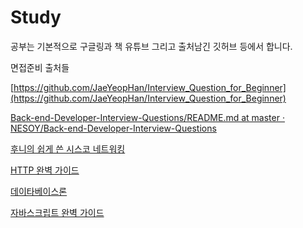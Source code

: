 # Study

공부는 기본적으로 구글링과 책 유튜브 그리고 출처남긴 깃허브 등에서 합니다.

면접준비 출처들

[https://github.com/JaeYeopHan/Interview_Question_for_Beginner](https://github.com/JaeYeopHan/Interview_Question_for_Beginner)

[Back-end-Developer-Interview-Questions/README.md at master · NESOY/Back-end-Developer-Interview-Questions](https://github.com/NESOY/Back-end-Developer-Interview-Questions/blob/master/OriginalDocuments/README.md)

[후니의 쉽게 쓴 시스코 네트워킹](https://book.naver.com/bookdb/book_detail.nhn?bid=14068321)

[HTTP 완벽 가이드](https://book.naver.com/bookdb/book_detail.naver?bid=8509980)

[데이타베이스론](https://book.naver.com/bookdb/book_detail.nhn?bid=6191681)

[자바스크립트 완벽 가이드](https://book.naver.com/bookdb/book_detail.nhn?bid=10338797)
